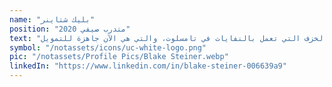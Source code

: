 ```yaml
---
name: "بليك شتاينر"
position: "متدرب صيفي 2020"
text: "كان بليك رمز تطوير السلام الاطروحة الذين نقلوا الى المغرب من عام 2016 الى عام 2018. خلال تدريبه، التحق بالفريق مع مات روي لإنشاء 'ورشة عمل صحية' تستهدف شباب المغرب. كما ساعد في كتابة مقترح المشروع لأفران الخزف التي تعمل بالنفايات في تامسلوت، والتي هي الآن جاهزة للتمويل."
symbol: "/notassets/icons/uc-white-logo.png"
pic: "/notassets/Profile Pics/Blake Steiner.webp"
linkedIn: "https://www.linkedin.com/in/blake-steiner-006639a9"
---
```

